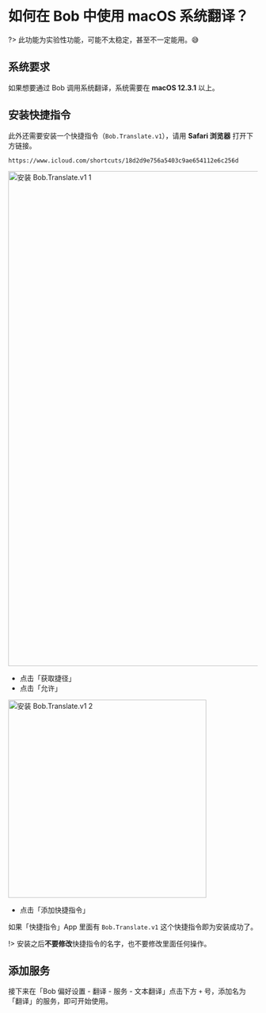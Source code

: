 # 如何在 Bob 中使用 macOS 系统翻译？

?> 此功能为实验性功能，可能不太稳定，甚至不一定能用。😅

## 系统要求

如果想要通过 Bob 调用系统翻译，系统需要在 **macOS 12.3.1** 以上。

## 安装快捷指令

此外还需要安装一个快捷指令（`Bob.Translate.v1`），请用 **Safari 浏览器** 打开下方链接。

```
https://www.icloud.com/shortcuts/18d2d9e756a5403c9ae654112e6c256d
```

<img src="https://cdn.jsdelivr.net/gh/ripperhe/oss@master/2022/0513/install_bob_translate_1.jpg" alt="安装 Bob.Translate.v1 1" width=1000 />

* 点击「获取捷径」
* 点击「允许」

<img src="https://cdn.jsdelivr.net/gh/ripperhe/oss@master/2022/0512/install_bob_translate_2.jpg" alt="安装 Bob.Translate.v1 2" width=400 />

* 点击「添加快捷指令」

如果「快捷指令」App 里面有 `Bob.Translate.v1` 这个快捷指令即为安装成功了。

!> 安装之后**不要修改**快捷指令的名字，也不要修改里面任何操作。

## 添加服务

接下来在「Bob 偏好设置 - 翻译 - 服务 - 文本翻译」点击下方 `+` 号，添加名为「翻译」的服务，即可开始使用。


